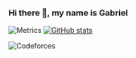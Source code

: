 ### Hi there 👋, my name is Gabriel


![Metrics](https://metrics.lecoq.io/kaffarell?template=classic&isocalendar=1&languages=1&notable=1&isocalendar.duration=half-year&languages.limit=8&languages.sections=most-used&languages.colors=github&languages.threshold=0%25&languages.indepth=false&languages.recent.load=300&languages.recent.days=14&notable.repositories=false&config.timezone=Europe%2FBerlin)
[![GitHub stats](https://github-readme-stats.vercel.app/api?username=kaffarell)](https://github.com/kaffarell/kaffarell)


![Codeforces](https://cp-logo.vercel.app/codeforces/kaffarell)

